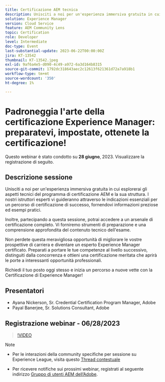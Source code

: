 ```yaml
---
title: Certificazione AEM tecnica
description: Unisciti a noi per un'esperienza immersiva gratuita in cui esplorerai gli aspetti tecnici del programma di certificazione AEM e la sua struttura. I nostri istruttori esperti ti guideranno attraverso le indicazioni essenziali per un percorso di certificazione di successo, fornendoti informazioni preziose ed esempi pratici.Inoltre, partecipando a questa sessione, potrai accedere a un arsenale di certificazione completo. Vi forniremo i toolkit di preparazione, e una comprensione approfondita del contenuto tecnico dell'esame.Non perdere questa meravigliosa opportunità per aumentare le vostre prospettive di carriera e diventare un esperto Experience Manager certificato. Preparati a portare le tue competenze al livello successivo, distinguiti dalla concorrenza e ottieni una certificazione meritata che aprirà le porte a interessanti opportunità professionali.Richiedi il tuo posto oggi e inizia un percorso a nuove vette con la certificazione Experience Manager!
solution: Experience Manager
version: Cloud Service
feature: AEM Community Lens
topic: Certification
role: Developer
level: Intermediate
doc-type: Event
last-substantial-update: 2023-06-22T00:00:00Z
jira: KT-13542
thumbnail: KT-13542.jpeg
exl-id: 9af6a4e5-d090-4c49-a972-6a3d164b8315
source-git-commit: 1792dc318643aec2c12613f621361d72a7a918b1
workflow-type: tm+mt
source-wordcount: '350'
ht-degree: 1%

---
```


# Padroneggia l&#39;arte della certificazione Experience Manager: preparatevi, impostate, ottenete la certificazione!

Questo webinar è stato condotto su **28 giugno**, 2023. Visualizzare la registrazione di seguito.

## Descrizione sessione

Unisciti a noi per un&#39;esperienza immersiva gratuita in cui esplorerai gli aspetti tecnici del programma di certificazione AEM e la sua struttura. I nostri istruttori esperti vi guideranno attraverso le indicazioni essenziali per un percorso di certificazione di successo, fornendovi informazioni preziose ed esempi pratici.

Inoltre, partecipando a questa sessione, potrai accedere a un arsenale di certificazione completo. Vi forniremo strumenti di preparazione e una comprensione approfondita del contenuto tecnico dell&#39;esame.

Non perdete questa meravigliosa opportunità di migliorare le vostre prospettive di carriera e diventare un esperto Experience Manager certificato. Preparati a portare le tue competenze al livello successivo, distinguiti dalla concorrenza e ottieni una certificazione meritata che aprirà le porte a interessanti opportunità professionali.

Richiedi il tuo posto oggi stesso e inizia un percorso a nuove vette con la Certificazione di Experience Manager!

## Presentatori

* Ayana Nickerson, Sr. Credential Certification Program Manager, Adobe
* Payal Banerjee, Sr. Solutions Consultant, Adobe

## Registrazione webinar - 06/28/2023

>[!VIDEO](https://video.tv.adobe.com/v/3421028)

>[!NOTE]
>
>* Per le interazioni della community specifiche per sessione su Experience League, visita questo [Thread contestuale](https://adobe.ly/3p2CmbA)
>
>* Per ricevere notifiche sui prossimi webinar, registrati al seguente indirizzo [Gruppo di utenti AEM dell’Adobe](https://aem-augs.adobe.com/).
